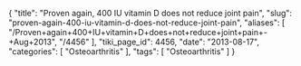 {
    "title": "Proven again, 400 IU vitamin D does not reduce joint pain",
    "slug": "proven-again-400-iu-vitamin-d-does-not-reduce-joint-pain",
    "aliases": [
        "/Proven+again+400+IU+vitamin+D+does+not+reduce+joint+pain+-+Aug+2013",
        "/4456"
    ],
    "tiki_page_id": 4456,
    "date": "2013-08-17",
    "categories": [
        "Osteoarthritis"
    ],
    "tags": [
        "Osteoarthritis"
    ]
}